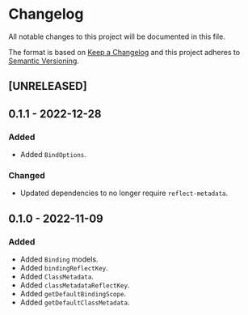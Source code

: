 # Changelog
All notable changes to this project will be documented in this file.

The format is based on [Keep a Changelog](http://keepachangelog.com/en/1.0.0/)
and this project adheres to [Semantic Versioning](http://semver.org/spec/v2.0.0.html).

<!--
## [UNRELEASED]

### Added
### Changed
### Deprecated
### Removed
### Fixed
### Security
### Docs
-->




## [UNRELEASED]




## 0.1.1 - 2022-12-28

### Added
- Added `BindOptions`.

### Changed
- Updated dependencies to no longer require `reflect-metadata`.




## 0.1.0 - 2022-11-09

### Added
- Added `Binding` models.
- Added `bindingReflectKey`.
- Added `ClassMetadata`.
- Added `classMetadataReflectKey`.
- Added `getDefaultBindingScope`.
- Added `getDefaultClassMetadata`.



